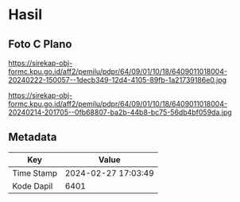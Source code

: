 # Hasil

## Foto C Plano

https://sirekap-obj-formc.kpu.go.id/aff2/pemilu/pdpr/64/09/01/10/18/6409011018004-20240222-150057--1decb349-12d4-4105-89fb-1a21739186e0.jpg

https://sirekap-obj-formc.kpu.go.id/aff2/pemilu/pdpr/64/09/01/10/18/6409011018004-20240214-201705--0fb68807-ba2b-44b8-bc75-56db4bf059da.jpg


## Metadata

| Key        | Value               |
| ---------- | ------------------- |
| Time Stamp | 2024-02-27 17:03:49 |
| Kode Dapil | 6401                |



